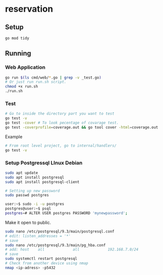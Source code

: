 # reservation

## Setup
```sh
go mod tidy
```

## Running

### Web Application

```sh
go run $(ls cmd/web/*.go | grep -v _test.go)
# Or just run run.sh script.
chmod +x run.sh
./run.sh
```
### Test

```sh
# Go to inside the directory part you want to test
go test -v
go test -cover # To look pecentage of covarage test.
go test -coverprofile=coverage.out && go tool cover -html=coverage.out # Same as cover but with more detail and html format.

```
Example
```sh
# From root level project, go to internal/handlers/
go test -v
```

### Setup Postgressql LInux Debian

```sh
sudo apt update
sudo apt install postgresql
sudo apt install postgresql-client

# Setting up new password
sudo passwd postgres

user:~$ sudo -i -u postgres
postgres@user:~$ psql
postgres=# ALTER USER postgres PASSWORD 'mynewpassword';
```
Make it open to public.

```sh
sudo nano /etc/postgresql/9.3/main/postgresql.conf
# edit: listen_addresses = '*'
# save
sudo nano /etc/postgresql/9.3/main/pg_hba.conf
# add: host    all             all             192.168.7.0/24          md5
# save
sudo systemctl restart postgresql
# Check from another device using nmap
nmap <ip-adress> -p5432
```

